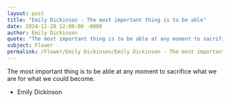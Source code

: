 ```yaml
---
layout: post
title: "Emily Dickinson - The most important thing is to be able"
date: 2024-12-28 12:00:00 -0000
author: Emily Dickinson
quote: "The most important thing is to be able at any moment to sacrifice what we are for what we could become."
subject: Flower
permalink: /Flower/Emily Dickinson/Emily Dickinson - The most important thing is to be able
---
```


The most important thing is to be able at any moment to sacrifice what we are for what we could become.

- Emily Dickinson
